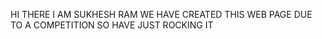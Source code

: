 HI THERE I AM SUKHESH RAM 
WE HAVE CREATED THIS WEB PAGE DUE TO A COMPETITION
SO HAVE JUST ROCKING IT
